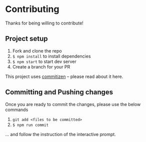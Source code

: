 # Contributing

Thanks for being willing to contribute!

## Project setup

1. Fork and clone the repo
2. `$ npm install` to install dependencies
3. `$ npm start` to start dev server
4. Create a branch for your PR

This project uses [commitizen](http://commitizen.github.io/cz-cli/) – please read about it here.

## Committing and Pushing changes

Once you are ready to commit the changes, please use the below commands

1. `git add <files to be committed>`
2. `$ npm run commit`

... and follow the instruction of the interactive prompt.
